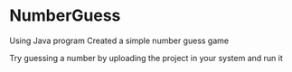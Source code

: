 # NumberGuess
Using Java program Created a simple number guess game

Try guessing a number by uploading the project in your system and run it 
